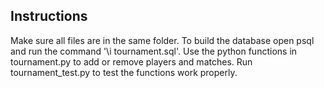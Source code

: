 Instructions 
------------------

Make sure all files are in the same folder.
To build the database open psql and run the command '\i tournament.sql'.
Use the python functions in tournament.py to add or remove players and matches.
Run tournament_test.py to test the functions work properly.
